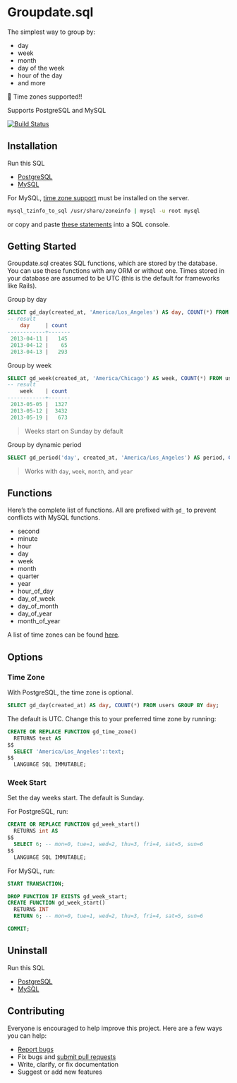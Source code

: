 # Groupdate.sql

The simplest way to group by:

- day
- week
- month
- day of the week
- hour of the day
- and more

:tada: Time zones supported!!

Supports PostgreSQL and MySQL

[![Build Status](https://travis-ci.org/ankane/groupdate.sql.svg?branch=master)](https://travis-ci.org/ankane/groupdate.sql)

## Installation

Run this SQL

- [PostgreSQL](https://raw.githubusercontent.com/ankane/groupdate.sql/master/postgresql/install.sql)
- [MySQL](https://raw.githubusercontent.com/ankane/groupdate.sql/master/mysql/install.sql)

For MySQL, [time zone support](https://dev.mysql.com/doc/refman/5.7/en/time-zone-support.html) must be installed on the server.

```sh
mysql_tzinfo_to_sql /usr/share/zoneinfo | mysql -u root mysql
```

or copy and paste [these statements](https://gist.githubusercontent.com/ankane/1d6b0022173186accbf0/raw/time_zone_support.sql) into a SQL console.

## Getting Started

Groupdate.sql creates SQL functions, which are stored by the database. You can use these functions with any ORM or without one. Times stored in your database are assumed to be UTC (this is the default for frameworks like Rails).

Group by day

```sql
SELECT gd_day(created_at, 'America/Los_Angeles') AS day, COUNT(*) FROM users GROUP BY day;
-- result
    day     | count
------------+-------
 2013-04-11 |   145
 2013-04-12 |    65
 2013-04-13 |   293
```

Group by week

```sql
SELECT gd_week(created_at, 'America/Chicago') AS week, COUNT(*) FROM users GROUP BY week;
-- result
    week    | count
------------+-------
 2013-05-05 |  1327
 2013-05-12 |  3432
 2013-05-19 |   673
```

> Weeks start on Sunday by default

Group by dynamic period

```sql
SELECT gd_period('day', created_at, 'America/Los_Angeles') AS period, COUNT(*) FROM users GROUP BY period;
```

> Works with `day`, `week`, `month`, and `year`

## Functions

Here’s the complete list of functions. All are prefixed with `gd_` to prevent conflicts with MySQL functions.

- second
- minute
- hour
- day
- week
- month
- quarter
- year
- hour_of_day
- day_of_week
- day_of_month
- day_of_year
- month_of_year

A list of time zones can be found [here](https://en.wikipedia.org/wiki/List_of_tz_database_time_zones).

## Options

### Time Zone

With PostgreSQL, the time zone is optional.

```sql
SELECT gd_day(created_at) AS day, COUNT(*) FROM users GROUP BY day;
```

The default is UTC. Change this to your preferred time zone by running:

```sql
CREATE OR REPLACE FUNCTION gd_time_zone()
  RETURNS text AS
$$
  SELECT 'America/Los_Angeles'::text;
$$
  LANGUAGE SQL IMMUTABLE;
```

### Week Start

Set the day weeks start. The default is Sunday.

For PostgreSQL, run:

```sql
CREATE OR REPLACE FUNCTION gd_week_start()
  RETURNS int AS
$$
  SELECT 6; -- mon=0, tue=1, wed=2, thu=3, fri=4, sat=5, sun=6
$$
  LANGUAGE SQL IMMUTABLE;
```

For MySQL, run:

```sql
START TRANSACTION;

DROP FUNCTION IF EXISTS gd_week_start;
CREATE FUNCTION gd_week_start()
  RETURNS INT
  RETURN 6; -- mon=0, tue=1, wed=2, thu=3, fri=4, sat=5, sun=6

COMMIT;
```

## Uninstall

Run this SQL

- [PostgreSQL](https://raw.githubusercontent.com/ankane/groupdate.sql/master/postgresql/uninstall.sql)
- [MySQL](https://raw.githubusercontent.com/ankane/groupdate.sql/master/mysql/uninstall.sql)

## Contributing

Everyone is encouraged to help improve this project. Here are a few ways you can help:

- [Report bugs](https://github.com/ankane/groupdate.sql/issues)
- Fix bugs and [submit pull requests](https://github.com/ankane/groupdate.sql/pulls)
- Write, clarify, or fix documentation
- Suggest or add new features
